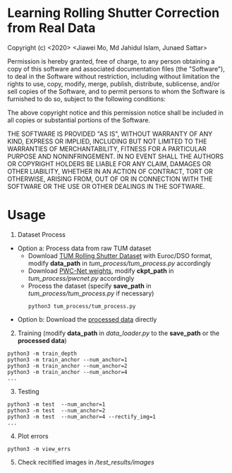 # Learning Rolling Shutter Correction from Real Data
Copyright (c) <2020> <Jiawei Mo, Md Jahidul Islam, Junaed Sattar>

Permission is hereby granted, free of charge, to any person obtaining a copy of this software and associated documentation files (the "Software"), to deal in the Software without restriction, including without limitation the rights to use, copy, modify, merge, publish, distribute, sublicense, and/or sell copies of the Software, and to permit persons to whom the Software is furnished to do so, subject to the following conditions:

The above copyright notice and this permission notice shall be included in all copies or substantial portions of the Software.

THE SOFTWARE IS PROVIDED "AS IS", WITHOUT WARRANTY OF ANY KIND, EXPRESS OR IMPLIED, INCLUDING BUT NOT LIMITED TO THE WARRANTIES OF MERCHANTABILITY, FITNESS FOR A PARTICULAR PURPOSE AND NONINFRINGEMENT. IN NO EVENT SHALL THE AUTHORS OR COPYRIGHT HOLDERS BE LIABLE FOR ANY CLAIM, DAMAGES OR OTHER LIABILITY, WHETHER IN AN ACTION OF CONTRACT, TORT OR OTHERWISE, ARISING FROM, OUT OF OR IN CONNECTION WITH THE SOFTWARE OR THE USE OR OTHER DEALINGS IN THE SOFTWARE.

# Usage
1. Dataset Process
  * Option a: Process data from raw TUM dataset
    * Download [TUM Rolling Shutter Dataset](https://vision.in.tum.de/data/datasets/rolling-shutter-dataset) with Euroc/DSO format, modify **data_path** in *tum_process/tum_process.py* accordingly
    * Download [PWC-Net weights](https://drive.google.com/file/d/1hB5nCbBJf6I06dL5VX4aiAdTYUzlLCsi/view?usp=sharing), modify **ckpt_path** in *tum_process/pwcnet.py* accordingly
    * Process the dataset (specify **save_path** in *tum_process/tum_process.py* if necessary)
      ```
      python3 tum_process/tum_process.py
      ```
  * Option b: Download the [processed data](https://drive.google.com/file/d/1AvMRv63N1czyJI2L2niFVN4Io-5Xlny6/view?usp=sharing) directly

2. Training (modify **data_path** in *data_loader.py* to the **save_path** or the **processed data**)
```
python3 -m train_depth
python3 -m train_anchor --num_anchor=1
python3 -m train_anchor --num_anchor=2
python3 -m train_anchor --num_anchor=4
...
```

3. Testing
```
python3 -m test  --num_anchor=1
python3 -m test  --num_anchor=2
python3 -m test  --num_anchor=4 --rectify_img=1
...
```

4. Plot errors
```
python3 -m view_errs
```

5. Check recitified images in */test_results/images*
